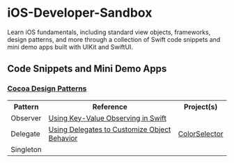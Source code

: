 # iOS-Developer-Sandbox
Learn iOS fundamentals, including standard view objects, frameworks, design patterns, and more through a collection of Swift code snippets and mini demo apps built with UIKit and SwiftUI.

## Code Snippets and Mini Demo Apps

### [Cocoa Design Patterns](https://developer.apple.com/documentation/swift/cocoa-design-patterns)

<table>
  <tr>
    <th>Pattern</th>
    <th>Reference</th>
    <th>Project(s)</th>
  </tr>
  <tr>
    <td>Observer</td>
    <td><a href="https://developer.apple.com/documentation/swift/using-key-value-observing-in-swift">Using Key-Value Observing in Swift</a></td>
    <td></td>
  </tr>
  <tr>
    <td>Delegate</td>
    <td><a href="https://developer.apple.com/documentation/swift/using-delegates-to-customize-object-behavior">Using Delegates to Customize Object Behavior</a></td>
    <td><a href="/ColorSelector">ColorSelector</a></td>
  </tr>
  <tr>
    <td>Singleton</td>
    <td></td>
    <td></td>
  </tr>
</table>

